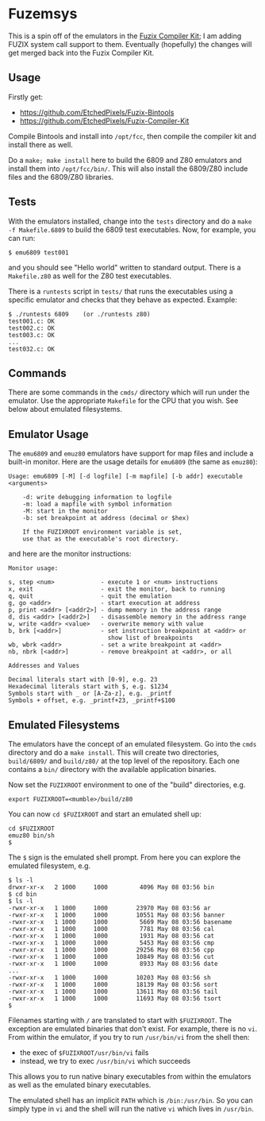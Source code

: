 # Fuzemsys

This is a spin off of the emulators in the
[Fuzix Compiler Kit](https://github.com/EtchedPixels/Fuzix-Compiler-Kit);
I am adding
FUZIX system call support to them. Eventually (hopefully) the changes will
get merged back into the Fuzix Compiler Kit.

## Usage

Firstly get:

+ https://github.com/EtchedPixels/Fuzix-Bintools
+ https://github.com/EtchedPixels/Fuzix-Compiler-Kit

Compile Bintools and install into `/opt/fcc`, then compile the compiler kit
and install there as well.

Do a `make; make install` here to build the 6809 and Z80 emulators and install
them into `/opt/fcc/bin/`. This will also install the 6809/Z80 include files
and the 6809/Z80 libraries.

## Tests

With the emulators installed, change into the `tests` directory and do a
`make -f Makefile.6809` to build the 6809 test executables. Now, for example, you can run:

```
$ emu6809 test001
```

and you should see "Hello world" written to standard output. There is a `Makefile.z80`
as well for the Z80 test executables.

There is a `runtests` script in `tests/` that runs the executables using
a specific emulator and checks that they behave as expected. Example:

```
$ ./runtests 6809    (or ./runtests z80)
test001.c: OK
test002.c: OK
test003.c: OK
...
test032.c: OK
```

## Commands

There are some commands in the `cmds/` directory which will run under the
emulator. Use the appropriate `Makefile` for the CPU that you wish. See below about emulated filesystems.

## Emulator Usage

The `emu6809` and `emuz80` emulators have support for map files and include a built-in monitor.
Here are the usage details for `emu6809` (the same as `emuz80`):

```
Usage: emu6809 [-M] [-d logfile] [-m mapfile] [-b addr] executable <arguments>

	-d: write debugging information to logfile
	-m: load a mapfile with symbol information
	-M: start in the monitor
	-b: set breakpoint at address (decimal or $hex)

	If the FUZIXROOT environment variable is set,
	use that as the executable's root directory.
```

and here are the monitor instructions:

```
Monitor usage:

s, step <num>             - execute 1 or <num> instructions
x, exit                   - exit the monitor, back to running
q, quit                   - quit the emulation
g, go <addr>              - start execution at address
p, print <addr> [<addr2>] - dump memory in the address range
d, dis <addr> [<addr2>]   - disassemble memory in the address range
w, write <addr> <value>   - overwrite memory with value
b, brk [<addr>]           - set instruction breakpoint at <addr> or
                            show list of breakpoints
wb, wbrk <addr>           - set a write breakpoint at <addr>
nb, nbrk [<addr>]         - remove breakpoint at <addr>, or all

Addresses and Values

Decimal literals start with [0-9], e.g. 23
Hexadecimal literals start with $, e.g. $1234
Symbols start with _ or [A-Za-z], e.g. _printf
Symbols + offset, e.g. _printf+23, _printf+$100
```

## Emulated Filesystems

The emulators have the concept of an emulated filesystem. Go into
the `cmds` directory and do a `make install`. This will create two
directories, `build/6809/` and `build/z80/` at the top level of the
repository. Each one contains a `bin/` directory with the available
application binaries.

Now set the `FUZIXROOT` environment to one of the "build" directories, e.g.

```
export FUZIXROOT=<mumble>/build/z80
```

You can now `cd $FUZIXROOT` and start an emulated shell up:

```
cd $FUZIXROOT
emuz80 bin/sh
$
```

The `$` sign is the emulated shell prompt. From here you can explore
the emulated filesystem, e.g.

```
$ ls -l
drwxr-xr-x   2 1000     1000         4096 May 08 03:56 bin
$ cd bin
$ ls -l
-rwxr-xr-x   1 1000     1000        23970 May 08 03:56 ar
-rwxr-xr-x   1 1000     1000        10551 May 08 03:56 banner
-rwxr-xr-x   1 1000     1000         5669 May 08 03:56 basename
-rwxr-xr-x   1 1000     1000         7781 May 08 03:56 cal
-rwxr-xr-x   1 1000     1000         1931 May 08 03:56 cat
-rwxr-xr-x   1 1000     1000         5453 May 08 03:56 cmp
-rwxr-xr-x   1 1000     1000        29256 May 08 03:56 cpp
-rwxr-xr-x   1 1000     1000        10849 May 08 03:56 cut
-rwxr-xr-x   1 1000     1000         8933 May 08 03:56 date
...
-rwxr-xr-x   1 1000     1000        10203 May 08 03:56 sh
-rwxr-xr-x   1 1000     1000        18139 May 08 03:56 sort
-rwxr-xr-x   1 1000     1000        13611 May 08 03:56 tail
-rwxr-xr-x   1 1000     1000        11693 May 08 03:56 tsort
$
```

Filenames starting with `/` are translated to start with `$FUZIXROOT`.
The exception are emulated binaries that don't exist. For example,
there is no `vi`. From within the emulator, if you try to run `/usr/bin/vi`
from the shell then:

 - the exec of `$FUZIXROOT/usr/bin/vi` fails
 - instead, we try to exec `/usr/bin/vi` which succeeds

This allows you to run native binary executables from within the emulators
as well as the emulated binary executables.

The emulated shell has an implicit `PATH` which is `/bin:/usr/bin`.
So you can simply type in `vi` and the shell will run the native `vi`
which lives in `/usr/bin`.
